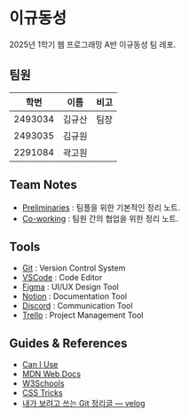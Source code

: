 # 이규동성
2025년 1학기 웹 프로그래밍 A반 이규동성 팀 레포.

## 팀원

|학번|이름|비고|
|--|--|--|
|2493034|김규산|팀장|
|2493035|김규원| |
|2291084|곽고원| |

## Team Notes

- [Preliminaries](materials/preliminaries.md) : 팀플을 위한 기본적인 정리 노트.
- [Co-working](materials/co-working.md) : 팀원 간의 협업을 위한 정리 노트.

## Tools

- [Git](https://git-scm.com/) : Version Control System
- [VSCode](https://code.visualstudio.com/) : Code Editor
- [Figma](https://www.figma.com/) : UI/UX Design Tool
- [Notion](https://www.notion.so/) : Documentation Tool
- [Discord](https://discord.com/) : Communication Tool
- [Trello](https://trello.com/) : Project Management Tool

## Guides & References

- [Can I Use](https://caniuse.com/)
- [MDN Web Docs](https://developer.mozilla.org/ko/)
- [W3Schools](https://www.w3schools.com/)
- [CSS Tricks](https://css-tricks.com/)
- [내가 보려고 쓰는 Git 정리글 — velog](https://velog.io/@oseo/Git-%EB%82%B4%EA%B0%80-%EB%B3%B4%EB%A0%A4%EA%B3%A0-%EC%93%B0%EB%8A%94-%EA%B9%83-%EC%A0%95%EB%A6%AC-%EA%B8%80)
